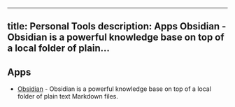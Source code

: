 
---
title: Personal Tools
description: Apps     Obsidian - Obsidian is a powerful knowledge base on top of a local folder of plain...
---

## Apps

- [Obsidian](https://obsidian.md/) - Obsidian is a powerful knowledge base on top of a local folder of plain text Markdown files.
